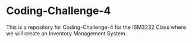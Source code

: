 # Coding-Challenge-4
This is a repository for Coding-Challenge-4 for the ISM3232 Class where we will create an Inventory Management System.
